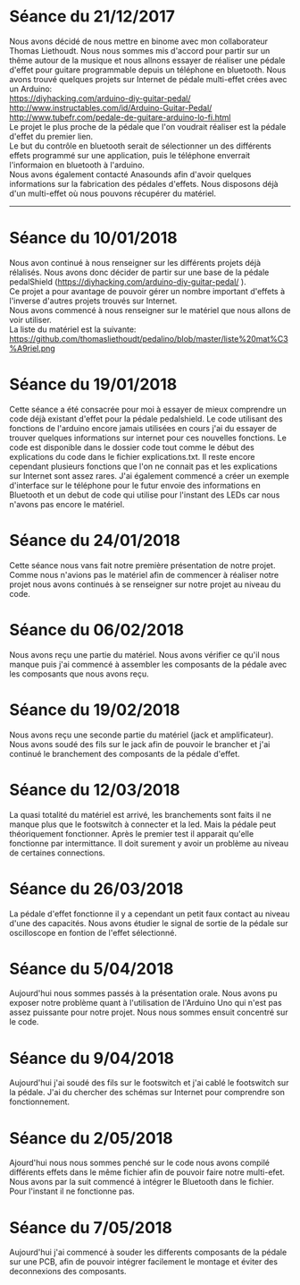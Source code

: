 # Séance du 21/12/2017
Nous avons décidé de nous mettre en binome avec mon collaborateur Thomas Liethoudt. Nous nous sommes mis d'accord pour partir sur un thême autour de la musique et nous allnons essayer de réaliser une pédale d'effet pour guitare programmable depuis un téléphone en bluetooth. Nous avons trouvé quelques projets sur Internet de pédale multi-effet crées avec un Arduino:  
https://diyhacking.com/arduino-diy-guitar-pedal/  
http://www.instructables.com/id/Arduino-Guitar-Pedal/  
http://www.tubefr.com/pedale-de-guitare-arduino-lo-fi.html  
Le projet le plus proche de la pédale que l'on voudrait réaliser est la pédale d'effet du premier lien.  
Le but du contrôle en bluetooth serait de sélectionner un des différents effets programmé sur une application, puis le téléphone enverrait l'informaion en bluetooth à l'arduino.  
Nous avons également contacté Anasounds afin d'avoir quelques informations sur la fabrication des pédales d'effets. 
Nous disposons déjà d'un multi-effet où nous pouvons récupérer du matériel.      
______________________________________________________________________________________________________________________________________________
# Séance du 10/01/2018
Nous avon continué à nous renseigner sur les différents projets déjà rélalisés. Nous avons donc décider de partir sur une base de la pédale pedalShield (https://diyhacking.com/arduino-diy-guitar-pedal/ ).  
Ce projet a pour avantage de pouvoir gérer un nombre important d'effets à l'inverse d'autres projets trouvés sur Internet.  
Nous avons commencé à nous renseigner sur le matériel que nous allons de voir utiliser.  
La liste du matériel est la suivante: https://github.com/thomasliethoudt/pedalino/blob/master/liste%20mat%C3%A9riel.png

# Séance du 19/01/2018 
Cette séance a été consacrée pour moi à essayer de mieux comprendre un code déjà existant d'effet pour la pédale pedalshield. Le code utilisant des fonctions de l'arduino encore jamais utilisées en cours j'ai du essayer de trouver quelques informations sur internet pour ces nouvelles fonctions. Le code est disponible dans le dossier code tout comme le début des explications du code dans le fichier explications.txt. Il reste encore cependant plusieurs fonctions que l'on ne connait pas et les explications sur Internet sont assez rares. J'ai également commencé a créer un exemple d'interface sur le téléphone pour le futur envoie des informations en Bluetooth et un debut de code qui utilise pour l'instant des LEDs car nous n'avons pas encore le matériel.

# Séance du 24/01/2018 
Cette séance nous vans fait notre première présentation de notre projet. Comme nous n'avions pas le matériel afin de commencer à réaliser notre projet nous avons continués à se renseigner sur notre projet au niveau du code.


# Séance du 06/02/2018 
Nous avons reçu une partie du matériel. Nous avons vérifier ce qu'il nous manque puis j'ai commencé à assembler les composants de la pédale avec les composants que nous avons reçu. 

# Séance du 19/02/2018
Nous avons reçu une seconde partie du matériel (jack et amplificateur). Nous avons soudé des fils sur le jack afin de pouvoir le brancher et j'ai continué le branchement des composants de la pédale d'effet.

# Séance du 12/03/2018
La quasi totalité du matériel est arrivé, les branchements sont faits il ne manque plus que le footswitch à connecter et la led. Mais la pédale peut théoriquement fonctionner. Après le premier test il apparait qu'elle fonctionne par intermittance. Il doit surement y avoir un problème au niveau de certaines connections.

# Séance du 26/03/2018
La pédale d'effet fonctionne il y a cependant un petit faux contact au niveau d'une des capacités. Nous avons étudier le signal de sortie de la pédale sur oscilloscope en fontion de l'effet sélectionné.

# Séance du 5/04/2018
Aujourd'hui nous sommes passés à la présentation orale. Nous avons pu exposer notre problème quant à l'utilisation de l'Arduino Uno qui n'est pas assez puissante pour notre projet. Nous nous sommes ensuit concentré sur le code. 

# Séance du 9/04/2018
Aujourd'hui j'ai soudé des fils sur le footswitch et j'ai cablé le footswitch sur la pédale. J'ai du chercher des schémas sur Internet pour comprendre son fonctionnement.

# Séance du 2/05/2018
Ajourd'hui nous nous sommes penché sur le code nous avons compilé différents effets dans le même fichier afin de pouvoir faire notre multi-efet. Nous avons par la suit commencé à intégrer le Bluetooth dans le fichier. Pour l'instant il ne fonctionne pas. 

# Séance du 7/05/2018
Aujourd'hui j'ai commencé à souder les differents composants de la pédale sur une PCB, afin de pouvoir intégrer facilement le montage et éviter des deconnexions des composants.
